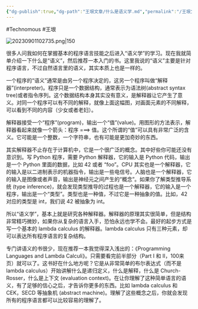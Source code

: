 ```yaml
---
{"dg-publish":true,"dg-path":"王垠文章/什么是语义学.md","permalink":"/王垠文章/什么是语义学/","created":"2023-08-29T16:07:51.000+08:00","updated":"2023-12-12T10:19:04.456+08:00"}
---
```


#Technomous #王垠 

![20230901102735.png|150](/img/user/0.Asset/resource/20230901102735.png)

很多人问我如何在掌握基本的程序语言技能之后进入“语义学”的学习。现在我就简单介绍一下什么是“语义”，然后推荐一本入门的书。这里我说的“语义”主要是针对程序语言，不过自然语言里的语义，其实本质上也是一样的。

一个程序的“语义”通常是由另一个程序决定的，这另一个程序叫做“解释器”(interpreter)。程序只是一个数据结构，通常表示为语法树(abstract syntax tree)或者指令序列。这个数据结构本身其实没有意义，是解释器让它产生了意义。对同一个程序可以有不同的解释，就像上面这幅图，对画面元素的不同解释，可以看到不同的内容（少女或者老妇）。

解释器接受一个“程序”(program)，输出一个“值”(value)。用图形的方法表示，解释器看起来就像一个箭头：程序 ===> 值。这个所谓的“值”可以具有非常广泛的含义。它可能是一个整数，一个字符串，也有可能是更加奇妙的东西。

其实解释器不止存在于计算机中，它是一个很广泛的概念。其中好些你可能还没有意识到。写 Python 程序，需要 Python 解释器，它的输入是 Python 代码，输出是一个 Python 里面的数据，比如 42 或者 “foo”。CPU 其实也是一个解释器，它的输入是以二进制表示的机器指令，输出是一些电信号。人脑也是一个解释器，它的输入是图像或者声音，输出是神经元之间产生的“概念”。如果你了解类型推导系统 (type inference)，就会发现类型推导的过程也是一个解释器，它的输入是一个程序，输出是一个“类型”。类型也是一种值，不过它是一种抽象的值。比如，42 对应的类型是 int，我们说 42 被抽象为 int。

所以“语义学”，基本上就是研究各种解释器。解释器的原理其实很简单，但是结构非常精巧微妙，如果你从复杂的语言入手，恐怕永远也学不会。最好的起步方式是写一个基本的 lambda calculus 的解释器。lambda calculus 只有三种元素，却可以表达所有程序语言的复杂结构。

专门讲语义的书很少，现在推荐一本我觉得深入浅出的：《Programming Languages and Lambda Calculi》。只需要看完前半部分（Part I 和 II，100来页）就可以了。这书好在什么地方呢？它是从非常简单的布尔表达式（而不是 lambda calculus）开始讲解什么是递归定义，什么是解释，什么是 Church-Rosser，什么是上下文 (evaluation context)。在让你理解了这种简单语言的语义，有了足够的信心之后，才告诉你更多的东西。比如 lambda calculus 和 CEK，SECD 等抽象机 (abstract machine)。理解了这些概念之后，你就会发现所有的程序语言都可以比较容易的理解了。